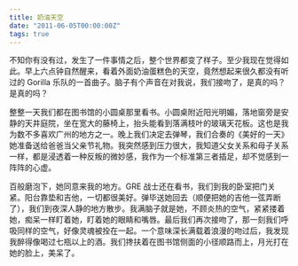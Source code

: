 ```yaml
---
title: 奶油天空
date: "2011-06-05T00:00:00Z"
tags: true
---
```


不知你有没有过，发生了一件事情之后，整个世界都变了样子。至少我现在觉得如此。早上六点钟自然醒来，看着外面奶油蛋糕色的天空，竟然想起来很久都没有听过的 Gorilla 乐队的一首曲子。脑子有个声音在对我说，我们接吻了，是真的吗？是真的吗？

整整一天我们都在图书馆的小圆桌那里看书。小圆桌附近阳光明媚，落地窗旁是安静的天井庭院，坐在宽大的藤椅上，抬头能看到落满枝叶的玻璃天花板。这也是我为数不多喜欢广州的地方之一。晚上我们决定去弹琴，我们合奏的《美好的一天》她准备送给爸爸当父亲节礼物。我突然感到压力很大，我知道父女关系和母子关系一样，都是浸透着一种反叛的微妙感，我作为一个标准第三者插足，却不觉感到一阵阵的心虚。

百般磨泡下，她同意来我的地方。GRE 战士还在看书，我们到我的卧室把门关紧。阳台靠垫和吉他，一切都很美好。弹毕送她回去（顺便把她的吉他一弦弄断了），我们到夜深人静的地方散步。我满脑子就是她，不顾炎热的空气，紧紧搂着她，痴呆一样盯着她，盯着她的眼睛和嘴唇。最后我们再次接吻了，那一刻我们呼吸同样的空气，好像灵魂被拴在一起。一个意味深长满载着浪漫的吻过后，我发现我醉得像喝过七瓶以上的酒。我们搀扶着在图书馆侧面的小径顺路而上，月光打在她的脸上，美呆了。
